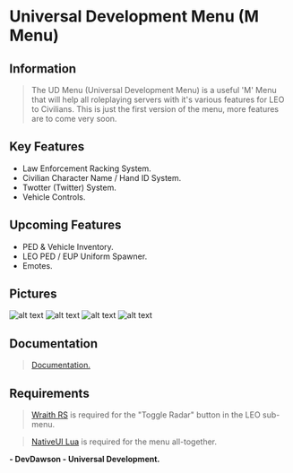 # Universal Development Menu (M Menu)

## Information
> The UD Menu (Universal Development Menu) is a useful 'M' Menu that will help all roleplaying servers with it's various features for LEO to Civilians. This is just the first version of the menu, more features are to come very soon.

## Key Features
* Law Enforcement Racking System.
* Civilian Character Name / Hand ID System.
* Twotter (Twitter) System.
* Vehicle Controls.

## Upcoming Features
* PED & Vehicle Inventory.
* LEO PED / EUP Uniform Spawner.
* Emotes.

## Pictures
![alt text](http://i.devdawson.xyz/qg33r87y.png "Image 1")
![alt text](http://i.devdawson.xyz/mptyx050.png "Image 2")
![alt text](http://i.devdawson.xyz/2b9zvwfa.png "Image 3")
![alt text](http://i.devdawson.xyz/m0qcqa0h.png "Image 4")

## Documentation
> [Documentation.](https://devdawson.xyz/docs/ud-menu)

## Requirements
> [Wraith RS](https://forum.fivem.net/t/release-wraithrs-advanced-radar-system-1-0-2/48543) is required for the "Toggle Radar" button in the LEO sub-menu.

> [NativeUI Lua](https://forum.fivem.net/t/release-dev-nativeuilua/98318) is required for the menu all-together.

**- DevDawson - Universal Development.**
